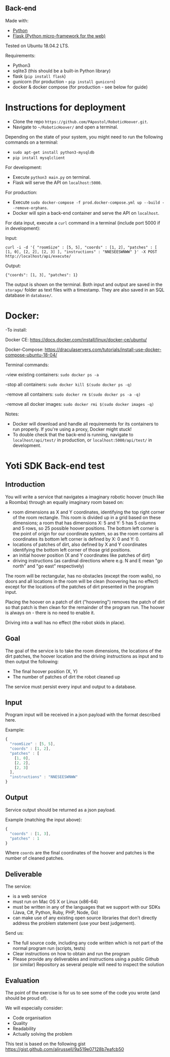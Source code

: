 ## Back-end

Made with:

* [Python](https://www.python.org/ "Python's Homepage")
* [Flask (Python micro-framework for the web)](http://flask.pocoo.org/ "Flask's Homepage")

Tested on Ubuntu 18.04.2 LTS.

Requirements:
- Python3
- sqlite3 (this should be a built-in Python library)
- flask (`pip install flask`)
- gunicorn (for production - `pip install gunicorn`)
- docker & docker compose (for production - see below for guide)

# Instructions for deployment
- Clone the repo `https://github.com/PApostol/RoboticHoover.git`.
- Navigate to `~/RoboticHoover/` and open a terminal.

Depending on the state of your system, you might need to run the following commands on a terminal:
- `sudo apt-get install python3-mysqldb`
- `pip install mysqlclient`

For development:
- Execute `python3 main.py` on terminal.
- Flask will serve the API on `localhost:5000`.

For production:
- Execute `sudo docker-compose -f prod.docker-compose.yml up --build --remove-orphans`.
- Docker will spin a back-end container and serve the API on `localhost`.

For data input, execute a `curl` command in a terminal (include port 5000 if in development):

Input:

`curl -i -d '{ "roomSize" : [5, 5], "coords" : [1, 2], "patches" : [ [1, 0], [2, 2], [2, 3] ], "instructions" : "NNESEESWNWW" }' -X POST http://localhost/api/execute/`

Output:

`{"coords": [1, 3], "patches": 1}`

The output is shown on the terminal. Both input and output are saved in the `storage/` folder  as text files with a timestamp. They are also saved in an SQL database in `database/`.

# Docker:
-To install:

Docker CE: https://docs.docker.com/install/linux/docker-ce/ubuntu/

Docker-Compose: https://draculaservers.com/tutorials/install-use-docker-compose-ubuntu-18-04/

Terminal commands:

-view existing containers: `sudo docker ps -a`

-stop all containers: `sudo docker kill $(sudo docker ps -q)`

-remove all containers: `sudo docker rm $(sudo docker ps -a -q)`

-remove all docker images: `sudo docker rmi $(sudo docker images -q)`

Notes:

- Docker will download and handle all requirements for its containers to run properly. If you're using a proxy, Docker might stuck!
- To double check that the back-end is running, navigate to `localhost/api/test/` in production, or `localhost:5000/api/test/` in development.


Yoti SDK Back-end test
======================

## Introduction
You will write a service that navigates a imaginary robotic hoover (much like a Roomba) through an equally imaginary room based on:

- room dimensions as X and Y coordinates, identifying the top right corner of the room rectangle. This room is divided up in a grid based on these dimensions; a room that has dimensions X: 5 and Y: 5 has 5 columns and 5 rows, so 25 possible hoover positions. The bottom left corner is the point of origin for our coordinate system, so as the room contains all coordinates its bottom left corner is defined by X: 0 and Y: 0.
- locations of patches of dirt, also defined by X and Y coordinates identifying the bottom left corner of those grid positions.
- an initial hoover position (X and Y coordinates like patches of dirt)
- driving instructions (as cardinal directions where e.g. N and E mean "go north" and "go east" respectively)

The room will be rectangular, has no obstacles (except the room walls), no doors and all locations in the room will be clean (hoovering has no effect) except for the locations of the patches of dirt presented in the program input.

Placing the hoover on a patch of dirt ("hoovering") removes the patch of dirt so that patch is then clean for the remainder of the program run. The hoover is always on - there is no need to enable it.

Driving into a wall has no effect (the robot skids in place).

## Goal
The goal of the service is to take the room dimensions, the locations of the dirt patches, the hoover location and the driving instructions as input and to then output the following:

- The final hoover position (X, Y)
- The number of patches of dirt the robot cleaned up

The service must persist every input and output to a database.

## Input
Program input will be received in a json payload with the format described here.

Example:

```javascript
{
  "roomSize" : [5, 5],
  "coords" : [1, 2],
  "patches" : [
    [1, 0],
    [2, 2],
    [2, 3]
  ],
  "instructions" : "NNESEESWNWW"
}
```

## Output
Service output should be returned as a json payload.

Example (matching the input above):

```javascript
{
  "coords" : [1, 3],
  "patches" : 1
}
```

Where `coords` are the final coordinates of the hoover and patches is the number of cleaned patches.

## Deliverable
The service:

- is a web service
- must run on Mac OS X or Linux (x86-64)
- must be written in any of the languages that we support with our SDKs (Java, C#, Python, Ruby, PHP, Node, Go)
- can make use of any existing open source libraries that don't directly address the problem statement (use your best judgement).

Send us:

- The full source code, including any code written which is not part of the normal program run (scripts, tests)
- Clear instructions on how to obtain and run the program
- Please provide any deliverables and instructions using a public Github (or similar) Repository as several people will need to inspect the solution

## Evaluation
The point of the exercise is for us to see some of the code you wrote (and should be proud of).

We will especially consider:

- Code organisation
- Quality
- Readability
- Actually solving the problem

This test is based on the following gist https://gist.github.com/alirussell/9a519e07128b7eafcb50
